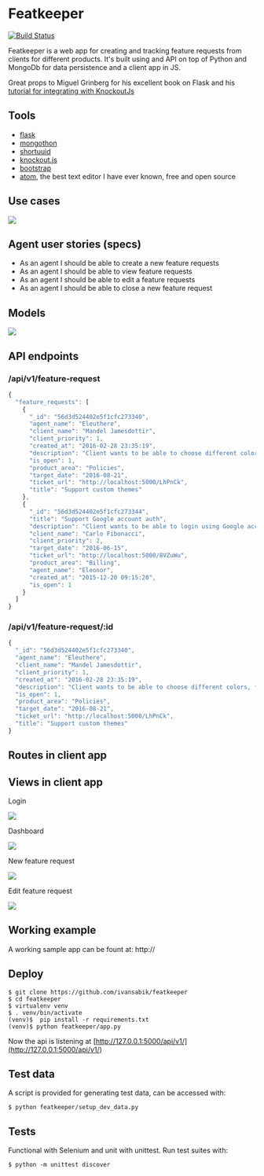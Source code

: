 # Featkeeper
[![Build Status](https://travis-ci.org/ivansabik/featkeeper.svg)](https://travis-ci.org/ivansabik/featkeeper)

Featkeeper is a web app for creating and tracking feature requests from clients for different products. It's built using and API on top of Python and MongoDb for data persistence and a client app in JS.

Great props to Miguel Grinberg for his excellent book on Flask and his [tutorial for integrating with KnockoutJs](http://blog.miguelgrinberg.com/post/writing-a-javascript-rest-client)


## Tools
- [flask](https://github.com/mitsuhiko/flask)
- [mongothon](https://github.com/gamechanger/mongothon)
- [shortuuid](https://github.com/stochastic-technologies/shortuuid)
- [knockout.js](https://github.com/knockout/knockout)
- [bootstrap](https://github.com/twbs/bootstrap)
- [atom](https://atom.io/), the best text editor I have ever known, free and open source

## Use cases
![](https://raw.githubusercontent.com/ivansabik/featkeeper/master/doc/use_cases.png)

## Agent user stories (specs)
- As an agent I should be able to create a new feature requests
- As an agent I should be able to view feature requests
- As an agent I should be able to edit a feature requests
- As an agent I should be able to close a new feature request

## Models
![](https://raw.githubusercontent.com/ivansabik/featkeeper/master/doc/models.png)

## API endpoints
### /api/v1/feature-request

```javascript
{
  "feature_requests": [
    {
      "_id": "56d3d524402e5f1cfc273340",
      "agent_name": "Eleuthere",
      "client_name": "Mandel Jamesdottir",
      "client_priority": 1,
      "created_at": "2016-02-28 23:35:19",
      "description": "Client wants to be able to choose different colors, fonts, and layouts for each module",
      "is_open": 1,
      "product_area": "Policies",
      "target_date": "2016-08-21",
      "ticket_url": "http://localhost:5000/LhPnCk",
      "title": "Support custom themes"
    },
    {
      "_id": "56d3d524402e5f1cfc273344",
      "title": "Support Google account auth",
      "description": "Client wants to be able to login using Google accounts restricted to users in corporate domain",
      "client_name": "Carlo Fibonacci",
      "client_priority": 2,
      "target_date": "2016-06-15",
      "ticket_url": "http://localhost:5000/8VZuWu",
      "product_area": "Billing",
      "agent_name": "Eleonor",
      "created_at": "2015-12-20 09:15:20",
      "is_open": 1
    }
  ]
}
```

### /api/v1/feature-request/:id

```javascript
{
  "_id": "56d3d524402e5f1cfc273340",
  "agent_name": "Eleuthere",
  "client_name": "Mandel Jamesdottir",
  "client_priority": 1,
  "created_at": "2016-02-28 23:35:19",
  "description": "Client wants to be able to choose different colors, fonts, and layouts for each module",
  "is_open": 1,
  "product_area": "Policies",
  "target_date": "2016-08-21",
  "ticket_url": "http://localhost:5000/LhPnCk",
  "title": "Support custom themes"
}
```

## Routes in client app
## Views in client app
Login

![](https://raw.githubusercontent.com/ivansabik/featkeeper/master/doc/login.png)

Dashboard

![](https://raw.githubusercontent.com/ivansabik/featkeeper/master/doc/dashboard.png)

New feature request

![](https://raw.githubusercontent.com/ivansabik/featkeeper/master/doc/new_feature.png)

Edit feature request

![](https://raw.githubusercontent.com/ivansabik/featkeeper/master/doc/edit_feature.png)

## Working example
A working sample app can be fount at: http://

## Deploy

```shell
$ git clone https://github.com/ivansabik/featkeeper
$ cd featkeeper
$ virtualenv venv
$ . venv/bin/activate
(venv)$  pip install -r requirements.txt
(venv)$ python featkeeper/app.py
```

Now the api is listening at [http://127.0.0.1:5000/api/v1/](http://127.0.0.1:5000/api/v1/)

## Test data
A script is provided for generating test data, can be accessed with:

```shell
$ python featkeeper/setup_dev_data.py
```

## Tests
Functional with Selenium and unit with unittest. Run test suites with:

```shell
$ python -m unittest discover
```
